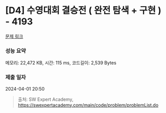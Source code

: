 # [D4] 수영대회 결승전 ( 완전 탐색 + 구현 ) - 4193 

[문제 링크](https://swexpertacademy.com/main/code/problem/problemDetail.do?contestProbId=AWKaG6_6AGQDFARV) 

### 성능 요약

메모리: 22,472 KB, 시간: 115 ms, 코드길이: 2,539 Bytes

### 제출 일자

2024-04-01 20:50



> 출처: SW Expert Academy, https://swexpertacademy.com/main/code/problem/problemList.do